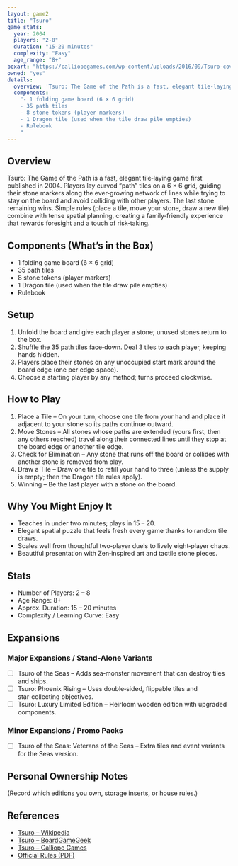 ```yaml
---
layout: game2
title: "Tsuro"
game_stats:
  year: 2004
  players: "2-8"
  duration: "15-20 minutes"
  complexity: "Easy"
  age_range: "8+"
boxart: "https://calliopegames.com/wp-content/uploads/2016/09/Tsuro-cover.jpg"
owned: "yes"
details:
  overview: 'Tsuro: The Game of the Path is a fast, elegant tile‑laying game first published in 2004. Players lay curved "path" tiles on a 6 × 6 grid, guiding their stone markers along the ever‑growing network of lines while trying to stay on the board and avoid colliding with other players. The last stone remaining wins. Simple rules (place a tile, move your stone, draw a new tile) combine with tense spatial planning, creating a family‑friendly experience that rewards foresight and a touch of risk‑taking.'
  components:
    "- 1 folding game board (6 × 6 grid)
    - 35 path tiles
    - 8 stone tokens (player markers)
    - 1 Dragon tile (used when the tile draw pile empties)
    - Rulebook
    "
---
```


## Overview  
Tsuro: The Game of the Path is a fast, elegant tile‑laying game first published in 2004. Players lay curved “path” tiles on a 6 × 6 grid, guiding their stone markers along the ever‑growing network of lines while trying to stay on the board and avoid colliding with other players. The last stone remaining wins. Simple rules (place a tile, move your stone, draw a new tile) combine with tense spatial planning, creating a family‑friendly experience that rewards foresight and a touch of risk‑taking.

## Components (What’s in the Box)  
- 1 folding game board (6 × 6 grid)  
- 35 path tiles  
- 8 stone tokens (player markers)  
- 1 Dragon tile (used when the tile draw pile empties)  
- Rulebook  

## Setup  
1. Unfold the board and give each player a stone; unused stones return to the box.  
2. Shuffle the 35 path tiles face‑down. Deal 3 tiles to each player, keeping hands hidden.  
3. Players place their stones on any unoccupied start mark around the board edge (one per edge space).  
4. Choose a starting player by any method; turns proceed clockwise.

## How to Play  
1. Place a Tile – On your turn, choose one tile from your hand and place it adjacent to your stone so its paths continue outward.  
2. Move Stones – All stones whose paths are extended (yours first, then any others reached) travel along their connected lines until they stop at the board edge or another tile edge.  
3. Check for Elimination – Any stone that runs off the board or collides with another stone is removed from play.  
4. Draw a Tile – Draw one tile to refill your hand to three (unless the supply is empty; then the Dragon tile rules apply).  
5. Winning – Be the last player with a stone on the board.

## Why You Might Enjoy It  
- Teaches in under two minutes; plays in 15 – 20.  
- Elegant spatial puzzle that feels fresh every game thanks to random tile draws.  
- Scales well from thoughtful two‑player duels to lively eight‑player chaos.  
- Beautiful presentation with Zen‑inspired art and tactile stone pieces.

## Stats  
- Number of Players: 2 – 8  
- Age Range: 8+  
- Approx. Duration: 15 – 20 minutes  
- Complexity / Learning Curve: Easy

## Expansions  

### Major Expansions / Stand‑Alone Variants  
- [ ] Tsuro of the Seas – Adds sea‑monster movement that can destroy tiles and ships.  
- [ ] Tsuro: Phoenix Rising – Uses double‑sided, flippable tiles and star‑collecting objectives.  
- [ ] Tsuro: Luxury Limited Edition – Heirloom wooden edition with upgraded components.

### Minor Expansions / Promo Packs  
- [ ] Tsuro of the Seas: Veterans of the Seas – Extra tiles and event variants for the Seas version.

## Personal Ownership Notes  
(Record which editions you own, storage inserts, or house rules.)

## References  
- [Tsuro – Wikipedia](https://en.wikipedia.org/wiki/Tsuro)  
- [Tsuro – BoardGameGeek](https://boardgamegeek.com/boardgame/16992/tsuro)  
- [Tsuro – Calliope Games](https://calliopegames.com/shop/tsuro-the-game-of-the-path/)  
- [Official Rules (PDF)](https://old.gvlibraries.org/sites/default/files/tsuro_rules.pdf)
